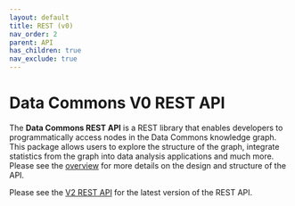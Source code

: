 ```yaml
---
layout: default
title: REST (v0)
nav_order: 2
parent: API
has_children: true
nav_exclude: true
---
```


# Data Commons V0 REST API

The **Data Commons REST API** is a REST library that enables developers to
programmatically access nodes in the Data Commons knowledge graph. This package
allows users to explore the structure of the graph, integrate statistics from
the graph into data analysis applications and much more. Please see the
[overview](/api) for more details on the design and structure of the API.

Please see the [V2 REST API](/api/rest/v2/) for the latest version of the REST API.